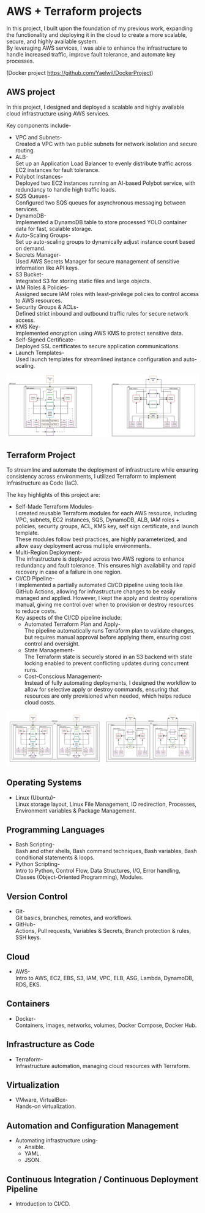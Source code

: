 # AWS + Terraform projects

In this project, I built upon the foundation of my previous work, expanding the functionality and deploying it in the cloud to create a more scalable, secure, and highly available system.  
By leveraging AWS services, I was able to enhance the infrastructure to handle increased traffic, improve fault tolerance, and automate key processes.  

(Docker project https://github.com/Yaelwil/DockerProject)

## AWS project

In this project, I designed and deployed a scalable and highly available cloud infrastructure using AWS services.  

Key components include-
- VPC and Subnets-  
Created a VPC with two public subnets for network isolation and secure routing.
- ALB-  
Set up an Application Load Balancer to evenly distribute traffic across EC2 instances for fault tolerance.
- Polybot Instances-  
Deployed two EC2 instances running an AI-based Polybot service, with redundancy to handle high traffic loads.
- SQS Queues-  
Configured two SQS queues for asynchronous messaging between services.
- DynamoDB-  
Implemented a DynamoDB table to store processed YOLO container data for fast, scalable storage.
- Auto-Scaling Groups-  
Set up auto-scaling groups to dynamically adjust instance count based on demand.
- Secrets Manager-  
Used AWS Secrets Manager for secure management of sensitive information like API keys.
- S3 Bucket-  
Integrated S3 for storing static files and large objects.
- IAM Roles & Policies-  
Assigned secure IAM roles with least-privilege policies to control access to AWS resources.
- Security Groups & ACLs-  
Defined strict inbound and outbound traffic rules for secure network access.
- KMS Key-  
Implemented encryption using AWS KMS to protect sensitive data.
- Self-Signed Certificate-  
Deployed SSL certificates to secure application communications.
- Launch Templates-  
Used launch templates for streamlined instance configuration and auto-scaling.

![AWS Project.jpeg](AWS%20Project.jpeg)


## Terraform Project
To streamline and automate the deployment of infrastructure while ensuring consistency across environments, I utilized Terraform to implement Infrastructure as Code (IaC).  

The key highlights of this project are:

- Self-Made Terraform Modules-  
I created reusable Terraform modules for each AWS resource, including  
VPC, subnets, EC2 instances, SQS, DynamoDB, ALB, IAM roles + policies, security groups, ACL, KMS key, self sign certificate, and launch template.  
These modules follow best practices, are highly parameterized, and allow easy deployment across multiple environments. 
- Multi-Region Deployment-  
The infrastructure is deployed across two AWS regions to enhance redundancy and fault tolerance. This ensures high availability and rapid recovery in case of a failure in one region.
- CI/CD Pipeline-  
  I implemented a partially automated CI/CD pipeline using tools like GitHub Actions, allowing for infrastructure changes to be easily managed and applied. However, I kept the apply and destroy operations manual, giving me control over when to provision or destroy resources to reduce costs.  
    Key aspects of the CI/CD pipeline include:
  - Automated Terraform Plan and Apply-  
  The pipeline automatically runs Terraform plan to validate changes, but requires manual approval before applying them, ensuring cost control and oversight. 
  - State Management-  
  The Terraform state is securely stored in an S3 backend with state locking enabled to prevent conflicting updates during concurrent runs. 
  - Cost-Conscious Management-  
  Instead of fully automating deployments, I designed the workflow to allow for selective apply or destroy commands, ensuring that resources are only provisioned when needed, which helps reduce cloud costs.

![Terraform project.jpeg](Terraform%20project.jpeg)


## Operating Systems
- Linux (Ubuntu)-  
 Linux storage layout, Linux File Management, IO redirection, Processes, Environment variables & Package Management.

## Programming Languages
- Bash Scripting-  
Bash and other shells, Bash command techniques, Bash variables, Bash conditional statements & loops.
- Python Scripting-  
Intro to Python, Control Flow, Data Structures, I/O, Error handling, Classes (Object-Oriented Programming), Modules.

## Version Control
- Git-  
Git basics, branches, remotes, and workflows.
- GitHub-  
Actions, Pull requests, Variables & Secrets, Branch protection & rules, SSH keys.

## Cloud
- AWS-  
Intro to AWS, EC2, EBS, S3, IAM, VPC, ELB, ASG, Lambda, DynamoDB, RDS, EKS.

##  Containers
- Docker-  
Containers, images, networks, volumes, Docker Compose, Docker Hub.

##  Infrastructure as Code
- Terraform-  
Infrastructure automation, managing cloud resources with Terraform.

## Virtualization
- VMware, VirtualBox-  
Hands-on virtualization.

## Automation and Configuration Management
- Automating infrastructure using-   
  - Ansible.
  - YAML.
  - JSON.

## Continuous Integration / Continuous Deployment Pipeline
- Introduction to CI/CD.
